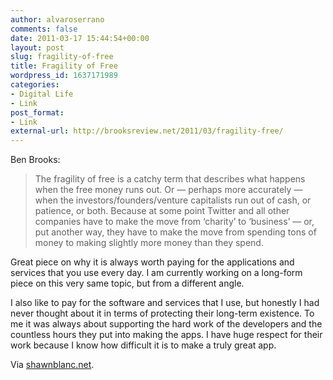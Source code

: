 ```yaml
---
author: alvaroserrano
comments: false
date: 2011-03-17 15:44:54+00:00
layout: post
slug: fragility-of-free
title: Fragility of Free
wordpress_id: 1637171989
categories:
- Digital Life
- Link
post_format:
- Link
external-url: http://brooksreview.net/2011/03/fragility-free/
---
```


Ben Brooks:

<blockquote>The fragility of free is a catchy term that describes what happens when the free money runs out. Or — perhaps more accurately — when the investors/founders/venture capitalists run out of cash, or patience, or both. Because at some point Twitter and all other companies have to make the move from ‘charity’ to ‘business’ — or, put another way, they have to make the move from spending tons of money to making slightly more money than they spend.</blockquote>


Great piece on why it is always worth paying for the applications and services that you use every day. I am currently working on a long-form piece on this very same topic, but from a different angle.

I also like to pay for the software and services that I use, but honestly I had never thought about it in terms of protecting their long-term existence. To me it was always about supporting the hard work of the developers and the countless hours they put into making the apps. I have huge respect for their work because I know how difficult it is to make a truly great app.

Via [shawnblanc.net](http://shawnblanc.net/2011/03/ben-brooks-fragile-free/).
